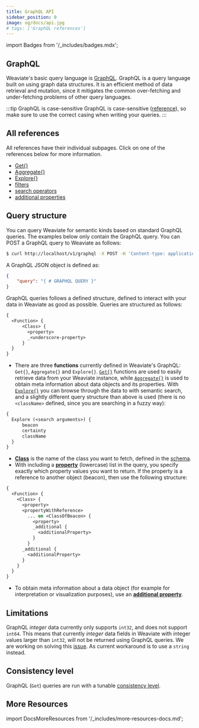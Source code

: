 ```yaml
---
title: GraphQL API
sidebar_position: 0
image: og/docs/api.jpg
# tags: ['GraphQL references']
---
```

import Badges from '/_includes/badges.mdx';

<Badges/>

## GraphQL

Weaviate's basic query language is [GraphQL](https://graphql.org/). GraphQL is a query language built on using graph data structures. It is an efficient method of data retrieval and mutation, since it mitigates the common over-fetching and under-fetching problems of other query languages.

:::tip GraphQL is case-sensitive
GraphQL is case-sensitive ([reference](https://spec.graphql.org/June2018/#sec-Names)), so make sure to use the correct casing when writing your queries.
:::

## All references

All references have their individual subpages. Click on one of the references below for more information.

- [Get{}](./get.md)
- [Aggregate{}](./aggregate.md)
- [Explore{}](./explore.md)
- [filters](./filters.md)
- [search operators](./search-operators.md)
- [additional properties](./additional-properties.md)

## Query structure

You can query Weaviate for semantic kinds based on standard GraphQL queries. The examples below only contain the GraphQL query. You can POST a GraphQL query to Weaviate as follows:

```bash
$ curl http://localhost/v1/graphql -X POST -H 'Content-type: application/json' -d '{GraphQL query}'
```

A GraphQL JSON object is defined as:

```json
{
    "query": "{ # GRAPHQL QUERY }"
}
```

GraphQL queries follows a defined structure, defined to interact with your data in Weaviate as good as possible. Queries are structured as follows:


```graphql
{
  <Function> {
      <Class> {
        <property>
        _<underscore-property>
      }
  }
}
```

- There are three **functions** currently defined in Weaviate's GraphQL: `Get{}`, `Aggregate{}` and `Explore{}`. [`Get{}`](./get.md) functions are used to easily retrieve data from your Weaviate instance, while [`Aggregate{}`](./aggregate.md) is used to obtain meta information about data objects and its properties. With [`Explore{}`](./explore.md) you can browse through the data to with semantic search, and a slightly different query structure than above is used (there is no `<className>` defined, since you are searching in a fuzzy way):

```graphql
{
  Explore (<search arguments>) {
      beacon
      certainty
      className
  }
}
```

- [**Class**](/developers/weaviate/more-resources/glossary.md) is the name of the class you want to fetch, defined in the [schema](../rest/schema.md).
- With including a [**property**](/developers/weaviate/more-resources/glossary.md) (lowercase) list in the query, you specify exactly which property values you want to return. If the property is a reference to another object (beacon), then use the following structure:

```graphql
{
  <Function> {
    <Class> {
      <property>
      <propertyWithReference>
        ... on <ClassOfBeacon> {
          <property>
          _additional {
            <additionalProperty>
          }
        }
      _additional {
        <additionalProperty>
      }
    }
  }
}
```

- To obtain meta information about a data object (for example for interpretation or visualization purposes), use an [**additional property**](./additional-properties.md).

## Limitations

GraphQL _integer_ data currently only supports `int32`, and does not support `int64`. This means that currently _integer_ data fields in Weaviate with integer values larger than `int32`, will not be returned using GraphQL queries. We are working on solving this [issue](https://github.com/weaviate/weaviate/issues/1563). As current workaround is to use a `string` instead.

## Consistency level

GraphQL (`Get`) queries are run with a tunable [consistency level](../../concepts/replication-architecture/consistency.md#tunable-read-consistency).

## More Resources

import DocsMoreResources from '/_includes/more-resources-docs.md';

<DocsMoreResources />
